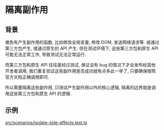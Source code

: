 # 隔离副作用

## 背景

难免有产生副作用的函数, 比如修改全局变量, 修改 DOM, 发送网络请求等. 或通过第三方包产生, 或通过原生的 API 产生. 但在测试环境下, 这些第三方包和原生 API 可能无法正常工作, 导致测试无法正常运行.

而第三方包和原生 API 往往是经过测试, 保证没有 bug 的情况下才会发布给其他开发者调用, 我们重复验证这些副作用是否成功就有点多此一举了, 只要确保按照官方文档正确调用即可.

所以需要隔离这些副作用, 只测试产生副作用以外的核心逻辑, 隔离的边界就是调用这些第三方包和原生 API 的逻辑. 

## 示例

[src/scenarios/isolate-side-effects.test.ts](https://github.com/ReinerLau/testing-guide/blob/main/src/scenarios/isolate-side-effects.test.ts)

